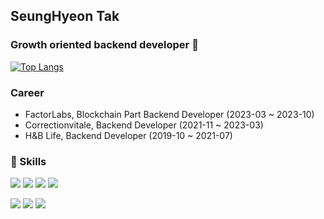 ## SeungHyeon Tak

### Growth oriented backend developer 👋

[![Top Langs](https://github-readme-stats.vercel.app/api/top-langs/?username=SeungHyeonTak&layout=donut)](https://github.com/anuraghazra/github-readme-stats)

### Career
- FactorLabs, Blockchain Part Backend Developer (2023-03 ~ 2023-10)
- Correctionvitale, Backend Developer (2021-11 ~ 2023-03)
- H&B Life, Backend Developer (2019-10 ~ 2021-07)

### 💪 Skills
<p>
  <img src="https://img.shields.io/badge/java-007396?style=for-the-badge&logo=OpenJDK&logoColor=white">
  <img src="https://img.shields.io/badge/springboot-6DB33F?style=for-the-badge&logo=springboot&logoColor=white">
  <img src="https://img.shields.io/badge/Python-3776AB?style=for-the-badge&logo=Python&logoColor=white">
  <img src="https://img.shields.io/badge/Django-092E20?style=for-the-badge&logo=Django&logoColor=white">
</p>

<p>
  <img src="https://img.shields.io/badge/MySQL-4479A1?style=for-the-badge&logo=MySQL&logoColor=white">
  <img src="https://img.shields.io/badge/PostgreSQL-4169E1?style=for-the-badge&logo=PostgreSQL&logoColor=white">
  <img src="https://img.shields.io/badge/docker-%230db7ed.svg?style=for-the-badge&logo=docker&logoColor=white">
</p>
